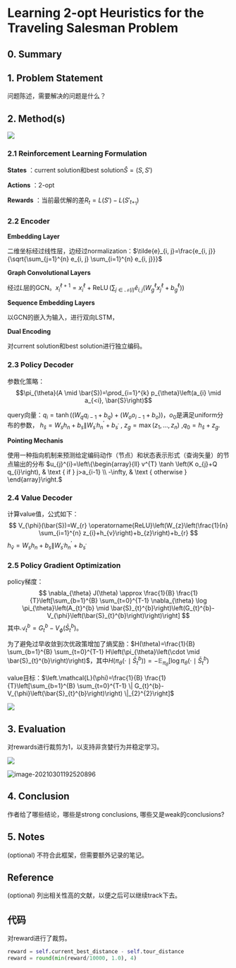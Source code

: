 # Learning 2-opt Heuristics for the Traveling Salesman Problem



## 0. Summary



## 1. Problem Statement

问题陈述，需要解决的问题是什么？



## 2. Method(s)

![](https://i.bmp.ovh/imgs/2021/03/7fe8f754ee7428f7.png)

### 2.1 Reinforcement Learning Formulation

**States** ：current solution和best solution$\hat S=(S,S')$

**Actions** ：2-opt

**Rewards** ：当前最优解的差$R_t=L(S')-L(S'_{t+_1})$



### 2.2 Encoder

**Embedding Layer**

二维坐标经过线性层，边经过normalization：$\tilde{e}_{i, j}=\frac{e_{i, j}}{\sqrt{\sum_{j=1}^{n} e_{i, j} \sum_{i=1}^{n} e_{i, j}}}$



**Graph Convolutional Layers**

经过$L$层的GCN。$x_{i}^{\ell+1}=x_{i}^{\ell}+\operatorname{ReLU}\left(\sum_{j \in \mathcal{N}(i)} \tilde{e}_{i, j}\left(W_{g}^{\ell} x_{j}^{\ell}+b_{g}^{\ell}\right)\right)$



**Sequence Embedding Layers**

以GCN的嵌入为输入，进行双向LSTM，



**Dual Encoding** 

对current solution和best solution进行独立编码。



### 2.3 Policy Decoder

参数化策略：$$\pi_{\theta}(A \mid \bar{S})=\prod_{i=1}^{k} p_{\theta}\left(a_{i} \mid a_{<i}, \bar{S}\right)$$

query向量：$q_{i}=\tanh \left(\left(W_{q} q_{i-1}+b_{q}\right)+\left(W_{o} o_{i-1}+b_{o}\right)\right)$，$o_0$是满足uniform分布的参数， $h_{\bar{s}}=W_{s} h_{n}+b_{s} \| W_{s^{\prime}} h_{n}^{\prime}+b_{s^{\prime}}$  ,   $z_{g}=\max \left(z_{1}, \ldots, z_{n}\right)$  ,$q_{0}=h_{\bar{s}}+z_{g}$.

**Pointing Mechanis**

使用一种指向机制来预测给定编码动作（节点）和状态表示形式（查询矢量）的节点输出的分布  $u_{j}^{i}=\left\{\begin{array}{ll}
v^{T} \tanh \left(K o_{j}+Q q_{i}\right), & \text { if } j>a_{i-1} \\
-\infty, & \text { otherwise }
\end{array}\right.$



###  2.4 Value Decoder

计算value值，公式如下：
$$
V_{\phi}(\bar{S})=W_{r} \operatorname{ReLU}\left(W_{z}\left(\frac{1}{n} \sum_{i=1}^{n} z_{i}+h_{v}\right)+b_{z}\right)+b_{r}
$$
$h_{\bar{v}}=W_{s} h_{n}+b_{s} \| W_{s^{\prime}} h_{n}^{\prime}+b_{s^{\prime}}$

### 2.5 Policy Gradient Optimization

policy梯度：
$$
\nabla_{\theta} J(\theta) \approx \frac{1}{B} \frac{1}{T}\left[\sum_{b=1}^{B} \sum_{t=0}^{T-1} \nabla_{\theta} \log \pi_{\theta}\left(A_{t}^{b} \mid \bar{S}_{t}^{b}\right)\left(G_{t}^{b}-V_{\phi}\left(\bar{S}_{t}^{b}\right)\right)\right]
$$
其中$\mathcal{A}_{t}^{b}=G_{t}^{b}-V_{\phi}\left(\bar{S}_{t}^{b}\right)$。

为了避免过早收敛到次优政策增加了熵奖励：$H(\theta)=\frac{1}{B} \sum_{b=1}^{B} \sum_{t=0}^{T-1} H\left(\pi_{\theta}\left(\cdot \mid \bar{S}_{t}^{b}\right)\right)$，其中$H\left(\pi_{\theta}\left(\cdot \mid \bar{S}_{t}^{b}\right)\right)=-\mathbb{E}_{\pi_{\theta}}\left[\log \pi_{\theta}\left(\cdot \mid \bar{S}_{t}^{b}\right)\right.$



value目标：$\left.\mathcal{L}(\phi)=\frac{1}{B} \frac{1}{T}\left[\sum_{b=1}^{B} \sum_{t=0}^{T-1} \| G_{t}^{b}-V_{\phi}\left(\bar{S}_{t}^{b}\right)\right) \|_{2}^{2}\right]$

![](https://i.bmp.ovh/imgs/2021/03/5596fa5a12347037.png)



## 3. Evaluation

对rewards进行裁剪为1，以支持非贪婪行为并稳定学习。

![](https://i.bmp.ovh/imgs/2021/03/4278c5c0386a0cbc.png)



![image-20210301192520896](C:\Users\13775\AppData\Roaming\Typora\typora-user-images\image-20210301192520896.png)



## 4. Conclusion

作者给了哪些结论，哪些是strong conclusions, 哪些又是weak的conclusions?



## 5. Notes

(optional) 不符合此框架，但需要额外记录的笔记。



## Reference

(optional) 列出相关性高的文献，以便之后可以继续track下去。





## 代码

对reward进行了裁剪。

```python
reward = self.current_best_distance - self.tour_distance
reward = round(min(reward/10000, 1.0), 4)
```

